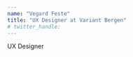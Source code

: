 ```yaml
---
name: "Vegard Feste"
title: "UX Designer at Variant Bergen"
# twitter_handle: 
---
```

UX Designer 
